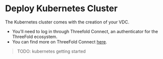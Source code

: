 # Deploy Kubernetes Cluster

The Kubernetes cluster comes with the creation of your VDC.

- You'll need to log in through Threefold Connect, an authenticator for the ThreeFold ecosystem.
- You can find more on ThreeFold Connect [here](https://manual.threefold.io/#/3botconnect_install).

> TODO: kubernetes getting started
